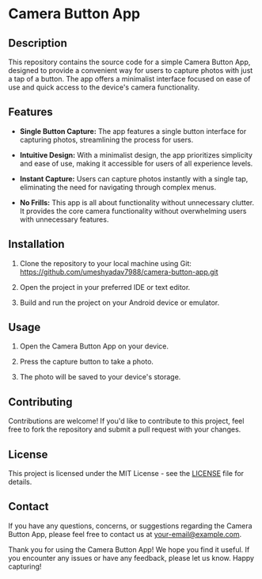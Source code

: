 # Camera Button App

## Description

This repository contains the source code for a simple Camera Button App, designed to provide a convenient way for users to capture photos with just a tap of a button. The app offers a minimalist interface focused on ease of use and quick access to the device's camera functionality.

## Features

- **Single Button Capture:** The app features a single button interface for capturing photos, streamlining the process for users.
  
- **Intuitive Design:** With a minimalist design, the app prioritizes simplicity and ease of use, making it accessible for users of all experience levels.
  
- **Instant Capture:** Users can capture photos instantly with a single tap, eliminating the need for navigating through complex menus.
  
- **No Frills:** This app is all about functionality without unnecessary clutter. It provides the core camera functionality without overwhelming users with unnecessary features.

## Installation

1. Clone the repository to your local machine using Git:
 https://github.com/umeshyadav7988/camera-button-app.git

2. Open the project in your preferred IDE or text editor.

3. Build and run the project on your Android device or emulator.

## Usage

1. Open the Camera Button App on your device.

2. Press the capture button to take a photo.

3. The photo will be saved to your device's storage.

## Contributing

Contributions are welcome! If you'd like to contribute to this project, feel free to fork the repository and submit a pull request with your changes.

## License

This project is licensed under the MIT License - see the [LICENSE](LICENSE) file for details.

## Contact

If you have any questions, concerns, or suggestions regarding the Camera Button App, please feel free to contact us at [your-email@example.com](mailto:your-email@example.com).

Thank you for using the Camera Button App! We hope you find it useful. If you encounter any issues or have any feedback, please let us know. Happy capturing!
